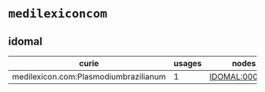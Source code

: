 # `medilexiconcom`

## idomal

| curie                                 |   usages | nodes                                                           |
|---------------------------------------|----------|-----------------------------------------------------------------|
| medilexicon.com:Plasmodiumbrazilianum |        1 | [IDOMAL:0001263](http://purl.obolibrary.org/obo/IDOMAL_0001263) |

